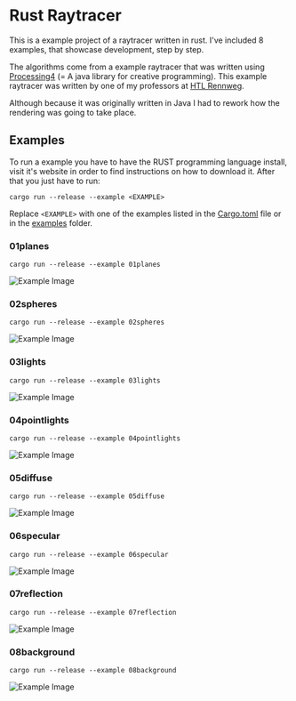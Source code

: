 # Rust Raytracer

This is a example project of a raytracer written in rust.
I've included 8 examples, that showcase development, step by step.

The algorithms come from a example raytracer that was written using [Processing4](https://processing.org/) (= A java library for creative programming).
This example raytracer was written by one of my professors at [HTL Rennweg](https://www.htlrennweg.at/).

Although because it was originally written in Java I had to rework how the rendering was going to take place.

## Examples

To run a example you have to have the RUST programming language install, visit it's website in order to find instructions on how to download it.
After that you just have to run:
```
cargo run --release --example <EXAMPLE>
```
Replace `<EXAMPLE>` with one of the examples listed in the [Cargo.toml](Cargo.toml) file or in the [examples](examples) folder.

### 01planes
```
cargo run --release --example 01planes
```
![Example Image](out/01out.png)

### 02spheres
```
cargo run --release --example 02spheres
```
![Example Image](out/02out.png)

### 03lights
```
cargo run --release --example 03lights
```
![Example Image](out/03out.png)

### 04pointlights
```
cargo run --release --example 04pointlights
```
![Example Image](out/04out.png)

### 05diffuse
```
cargo run --release --example 05diffuse
```
![Example Image](out/05out.png)

### 06specular
```
cargo run --release --example 06specular
```
![Example Image](out/06out.png)

### 07reflection
```
cargo run --release --example 07reflection
```
![Example Image](out/07out.png)

### 08background
```
cargo run --release --example 08background
```
![Example Image](out/08out.png)